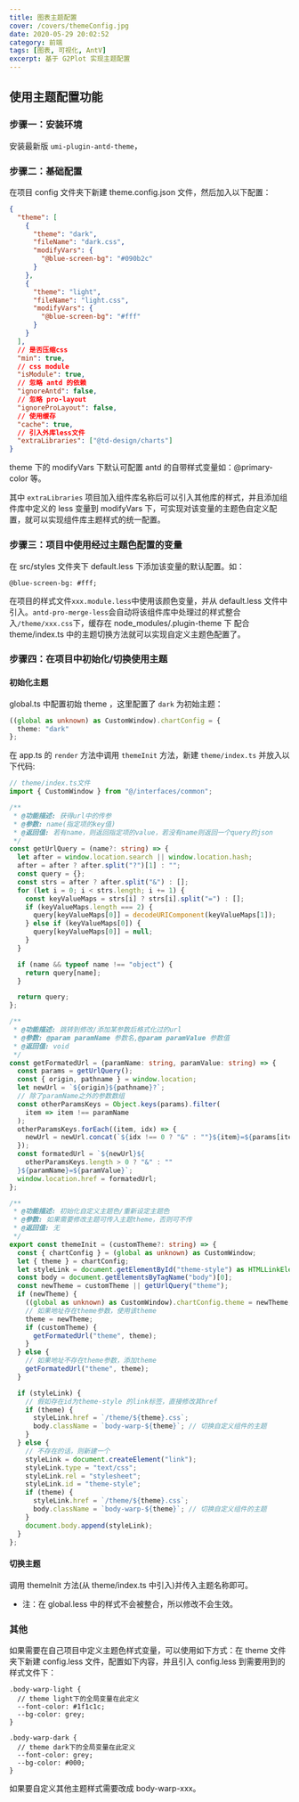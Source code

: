 ```yaml
---
title: 图表主题配置
cover: /covers/themeConfig.jpg
date: 2020-05-29 20:02:52
category: 前端
tags: [图表, 可视化, AntV]
excerpt: 基于 G2Plot 实现主题配置
---
```


## 使用主题配置功能

### 步骤一：安装环境

安装最新版 `umi-plugin-antd-theme`，

### 步骤二：基础配置

在项目 config 文件夹下新建 theme.config.json 文件，然后加入以下配置：

```json
{
  "theme": [
    {
      "theme": "dark",
      "fileName": "dark.css",
      "modifyVars": {
        "@blue-screen-bg": "#090b2c"
      }
    },
    {
      "theme": "light",
      "fileName": "light.css",
      "modifyVars": {
        "@blue-screen-bg": "#fff"
      }
    }
  ],
  // 是否压缩css
  "min": true,
  // css module
  "isModule": true,
  // 忽略 antd 的依赖
  "ignoreAntd": false,
  // 忽略 pro-layout
  "ignoreProLayout": false,
  // 使用缓存
  "cache": true,
  // 引入外库less文件
  "extraLibraries": ["@td-design/charts"]
}
```

theme 下的 modifyVars 下默认可配置 antd 的自带样式变量如：@primary-color 等。

其中 `extraLibraries` 项目加入组件库名称后可以引入其他库的样式，并且添加组件库中定义的 less 变量到 modifyVars 下，可实现对该变量的主题色自定义配置，就可以实现组件库主题样式的统一配置。

### 步骤三：项目中使用经过主题色配置的变量

在 src/styles 文件夹下 default.less 下添加该变量的默认配置。如：

```less
@blue-screen-bg: #fff;
```

在项目的样式文件`xxx.module.less`中使用该颜色变量，并从 default.less 文件中引入。`antd-pro-merge-less`会自动将该组件库中处理过的样式整合入`/theme/xxx.css`下，缓存在 node_modules/.plugin-theme 下 配合 theme/index.ts 中的主题切换方法就可以实现自定义主题色配置了。

### 步骤四：在项目中初始化/切换使用主题

#### 初始化主题

global.ts 中配置初始 theme ，这里配置了 `dark` 为初始主题：

```ts
((global as unknown) as CustomWindow).chartConfig = {
  theme: "dark"
};
```

在 app.ts 的 `render` 方法中调用 `themeInit` 方法，新建 `theme/index.ts` 并放入以下代码:

```ts
// theme/index.ts文件
import { CustomWindow } from "@/interfaces/common";

/**
 * @功能描述: 获得url中的传参
 * @参数: name(指定项的key值)
 * @返回值: 若有name，则返回指定项的value，若没有name则返回一个query的json
 */
const getUrlQuery = (name?: string) => {
  let after = window.location.search || window.location.hash;
  after = after ? after.split("?")[1] : "";
  const query = {};
  const strs = after ? after.split("&") : [];
  for (let i = 0; i < strs.length; i += 1) {
    const keyValueMaps = strs[i] ? strs[i].split("=") : [];
    if (keyValueMaps.length === 2) {
      query[keyValueMaps[0]] = decodeURIComponent(keyValueMaps[1]);
    } else if (keyValueMaps[0]) {
      query[keyValueMaps[0]] = null;
    }
  }

  if (name && typeof name !== "object") {
    return query[name];
  }

  return query;
};

/**
 * @功能描述: 跳转到修改/添加某参数后格式化过的url
 * @参数: @param paramName 参数名,@param paramValue 参数值
 * @返回值: void
 */
const getFormatedUrl = (paramName: string, paramValue: string) => {
  const params = getUrlQuery();
  const { origin, pathname } = window.location;
  let newUrl = `${origin}${pathname}?`;
  // 除了paramName之外的参数数组
  const otherParamsKeys = Object.keys(params).filter(
    item => item !== paramName
  );
  otherParamsKeys.forEach((item, idx) => {
    newUrl = newUrl.concat(`${idx !== 0 ? "&" : ""}${item}=${params[item]}`);
  });
  const formatedUrl = `${newUrl}${
    otherParamsKeys.length > 0 ? "&" : ""
  }${paramName}=${paramValue}`;
  window.location.href = formatedUrl;
};

/**
 * @功能描述: 初始化自定义主题色/重新设定主题色
 * @参数: 如果需要修改主题可传入主题theme，否则可不传
 * @返回值: 无
 */
export const themeInit = (customTheme?: string) => {
  const { chartConfig } = (global as unknown) as CustomWindow;
  let { theme } = chartConfig;
  let styleLink = document.getElementById("theme-style") as HTMLLinkElement;
  const body = document.getElementsByTagName("body")[0];
  const newTheme = customTheme || getUrlQuery("theme");
  if (newTheme) {
    ((global as unknown) as CustomWindow).chartConfig.theme = newTheme;
    // 如果地址存在theme参数，使用该theme
    theme = newTheme;
    if (customTheme) {
      getFormatedUrl("theme", theme);
    }
  } else {
    // 如果地址不存在theme参数，添加theme
    getFormatedUrl("theme", theme);
  }

  if (styleLink) {
    // 假如存在id为theme-style 的link标签，直接修改其href
    if (theme) {
      styleLink.href = `/theme/${theme}.css`;
      body.className = `body-warp-${theme}`; // 切换自定义组件的主题
    }
  } else {
    // 不存在的话，则新建一个
    styleLink = document.createElement("link");
    styleLink.type = "text/css";
    styleLink.rel = "stylesheet";
    styleLink.id = "theme-style";
    if (theme) {
      styleLink.href = `/theme/${theme}.css`;
      body.className = `body-warp-${theme}`; // 切换自定义组件的主题
    }
    document.body.append(styleLink);
  }
};
```

#### 切换主题

调用 themeInit 方法(从 theme/index.ts 中引入)并传入主题名称即可。

- 注：在 global.less 中的样式不会被整合，所以修改不会生效。

### 其他

如果需要在自己项目中定义主题色样式变量，可以使用如下方式：在 theme 文件夹下新建 config.less 文件，配置如下内容，并且引入 config.less 到需要用到的样式文件下：

```less
.body-warp-light {
  // theme light下的全局变量在此定义
  --font-color: #1f1c1c;
  --bg-color: grey;
}

.body-warp-dark {
  // theme dark下的全局变量在此定义
  --font-color: grey;
  --bg-color: #000;
}
```

如果要自定义其他主题样式需要改成 body-warp-xxx。
